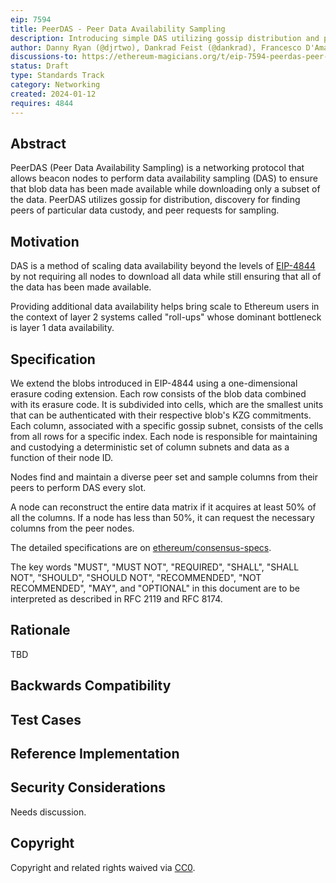 ```yaml
---
eip: 7594
title: PeerDAS - Peer Data Availability Sampling
description: Introducing simple DAS utilizing gossip distribution and peer requests
author: Danny Ryan (@djrtwo), Dankrad Feist (@dankrad), Francesco D'Amato (@fradamt), Hsiao-Wei Wang (@hwwhww)
discussions-to: https://ethereum-magicians.org/t/eip-7594-peerdas-peer-data-availability-sampling/18215
status: Draft
type: Standards Track
category: Networking
created: 2024-01-12
requires: 4844
---
```


## Abstract

PeerDAS (Peer Data Availability Sampling) is a networking protocol that allows beacon nodes to perform data availability sampling (DAS) to ensure that blob data has been made available while downloading only a subset of the data. PeerDAS utilizes gossip for distribution, discovery for finding peers of particular data custody, and peer requests for sampling.

## Motivation
    
DAS is a method of scaling data availability beyond the levels of [EIP-4844](./eip-4844.md) by not requiring all nodes to download all data while still ensuring that all of the data has been made available.
    
Providing additional data availability helps bring scale to Ethereum users in the context of layer 2 systems called "roll-ups" whose dominant bottleneck is layer 1 data availability.

## Specification
  
We extend the blobs introduced in EIP-4844 using a one-dimensional erasure coding extension. Each row consists of the blob data combined with its erasure code. It is subdivided into cells, which are the smallest units that can be authenticated with their respective blob's KZG commitments. Each column, associated with a specific gossip subnet, consists of the cells from all rows for a specific index. Each node is responsible for maintaining and custodying a deterministic set of column subnets and data as a function of their node ID.

Nodes find and maintain a diverse peer set and sample columns from their peers to perform DAS every slot.

A node can reconstruct the entire data matrix if it acquires at least 50% of all the columns. If a node has less than 50%, it can request the necessary columns from the peer nodes.

The detailed specifications are on [ethereum/consensus-specs](https://github.com/ethereum/consensus-specs/blob/b4188829b32139916127827c64ba17c923e66c3c/specs/_features/eip7594/das-core.md).

The key words "MUST", "MUST NOT", "REQUIRED", "SHALL", "SHALL NOT", "SHOULD", "SHOULD NOT", "RECOMMENDED", "NOT RECOMMENDED", "MAY", and "OPTIONAL" in this document are to be interpreted as described in RFC 2119 and RFC 8174.

## Rationale

TBD

## Backwards Compatibility

## Test Cases

## Reference Implementation

## Security Considerations

Needs discussion.

## Copyright

Copyright and related rights waived via [CC0](../LICENSE.md).
